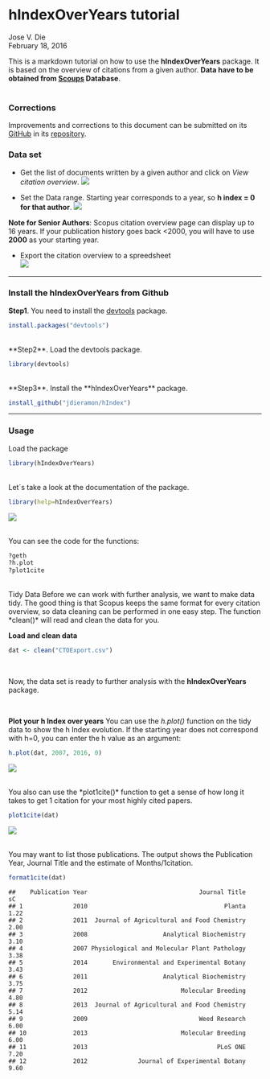 # hIndexOverYears tutorial
Jose V. Die  
February 18, 2016  
  
This is a markdown tutorial on how to use the **hIndexOverYears** package. It is based on the overview of citations from a given author. **Data have to be obtained
from [Scoups](www.scopus.com) Database**.  
<br>  
  
### Corrections

Improvements and corrections to this document can be submitted on its [GitHub](https://github.com/jdieramon/hIndex/blob/master/tutorial.Rmd) in its [repository](https://github.com/jdieramon/hIndex).

### Data set
* Get the list of documents written by a given author and click on *View citation overview*.
![](figures/fig1.png)
  

* Set the Data range. Starting year corresponds to a year, so **h index = 0 for that author**. 
![](figures/fig2.png)
  
**Note for Senior Authors**: Scopus citation overview page can display up to 16 years. If your publication history goes back <2000, you will have to use **2000** as your starting year.  

* Export the citation overview to a spreedsheet  
![](figures/fig3.png)

***
  
### Install the hIndexOverYears from Github
**Step1**. You need to install the [devtools](https://github.com/hadley/devtools) package.

```r
install.packages("devtools")
```
<br>
**Step2**. Load the devtools package.

```r
library(devtools)
```
<br>
**Step3**. Install the **hIndexOverYears** package. 

```r
install_github("jdieramon/hIndex")
```

***
  
### Usage
Load the package

```r
library(hIndexOverYears)
```

<br>
Let´s take a look at the documentation of the package.

```r
library(help=hIndexOverYears)
```
![](figures/fig4.png)

<br>
You can see the code for the functions:

```r
?geth
?h.plot
?plot1cite
```

<br>  
Tidy Data  
Before we can work with further analysis, we want to make data tidy. The good thing is that Scopus keeps the same format for every citation overview, so data cleaning can be performed in one easy step. The function *clean()*  will read and clean the data for you.

**Load and clean data**

```r
dat <- clean("CTOExport.csv")
```
<br>

Now, the data set is ready to further analysis with the **hIndexOverYears** package. 
  
<br>

**Plot your h Index over years**
You can use the *h.plot()* function on the tidy data to show the h Index evolution. If the starting year does not correspond with h=0, you can enter the h value as an argument:

```r
h.plot(dat, 2007, 2016, 0)
```
![](figures/Rplot.png)

<br>
You also can use the *plot1cite()* function to get a sense of how long it takes to get 1 citation for your most highly cited papers. 

```r
plot1cite(dat)
```
![](figures/fig5.png) 

<br>
You may want to list those publications. The output shows the Publication Year, Journal Title and the estimate of Months/1citation.

```r
format1cite(dat)
```

```
##    Publication Year                               Journal Title   sC
## 1              2010                                      Planta 1.22
## 2              2011  Journal of Agricultural and Food Chemistry 2.00
## 3              2008                     Analytical Biochemistry 3.10
## 4              2007 Physiological and Molecular Plant Pathology 3.38
## 5              2014       Environmental and Experimental Botany 3.43
## 6              2011                     Analytical Biochemistry 3.75
## 7              2012                          Molecular Breeding 4.80
## 8              2013  Journal of Agricultural and Food Chemistry 5.14
## 9              2009                               Weed Research 6.00
## 10             2013                          Molecular Breeding 6.00
## 11             2013                                    PLoS ONE 7.20
## 12             2012              Journal of Experimental Botany 9.60
```
